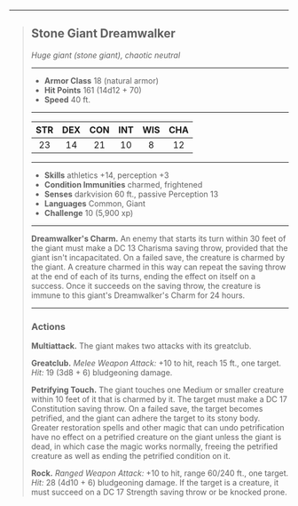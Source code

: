 ***
> ## Stone Giant Dreamwalker
> *Huge giant (stone giant), chaotic neutral*
> 
> ***
> 
> - **Armor Class** 18 (natural armor)
> - **Hit Points** 161 (14d12 + 70)
> - **Speed** 40 ft.
> 
> ***
> 
> |STR|DEX|CON|INT|WIS|CHA|
> |:---:|:---:|:---:|:---:|:---:|:---:|
> |23|14|21|10|8|12|
> 
> ***
> 
> - **Skills** athletics +14, perception +3
> - **Condition Immunities** charmed, frightened
> - **Senses** darkvision 60 ft., passive Perception 13
> - **Languages** Common, Giant
> - **Challenge** 10 (5,900 xp)
> 
> ***
> 
> **Dreamwalker's Charm.** An enemy that starts its turn within 30 feet of the giant must make a DC 13 Charisma saving throw, provided that the giant isn't incapacitated. On a failed save, the creature is charmed by the giant. A creature charmed in this way can repeat the saving throw at the end of each of its turns, ending the effect on itself on a success. Once it succeeds on the saving throw, the creature is immune to this giant's Dreamwalker's Charm for 24 hours.
> 
> ***
> 
> ### Actions
> **Multiattack.** The giant makes two attacks with its greatclub.
> 
> **Greatclub.** *Melee Weapon Attack:* +10 to hit, reach 15 ft., one target. *Hit:* 19 (3d8 + 6) bludgeoning damage.
> 
> **Petrifying Touch.** The giant touches one Medium or smaller creature within 10 feet of it that is charmed by it. The target must make a DC 17 Constitution saving throw. On a failed save, the target becomes petrified, and the giant can adhere the target to its stony body. Greater restoration spells and other magic that can undo petrification have no effect on a petrified creature on the giant unless the giant is dead, in which case the magic works normally, freeing the petrified creature as well as ending the petrified condition on it.
> 
> **Rock.** *Ranged Weapon Attack:* +10 to hit, range 60/240 ft., one target. *Hit:* 28 (4d10 + 6) bludgeoning damage. If the target is a creature, it must succeed on a DC 17 Strength saving throw or be knocked prone.